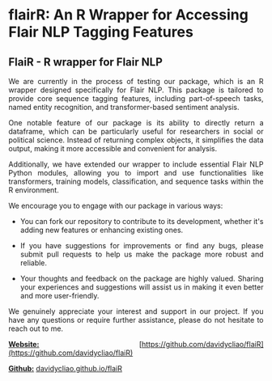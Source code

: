 # flairR: An R Wrapper for Accessing Flair NLP Tagging Features


## FlaiR - R wrapper for Flair NLP 


<div style="text-align: justify">



We are currently in the process of testing our package, which is an R wrapper designed specifically for Flair NLP. This package is tailored to provide core sequence tagging features, including part-of-speech tasks, named entity recognition, and transformer-based sentiment analysis.

One notable feature of our package is its ability to directly return a dataframe, which can be particularly useful for researchers in social or political science. Instead of returning complex objects, it simplifies the data output, making it more accessible and convenient for analysis.

Additionally, we have extended our wrapper to include essential Flair NLP Python modules, allowing you to import and use functionalities like transformers, training models, classification, and sequence tasks within the R environment.

We encourage you to engage with our package in various ways:

- You can fork our repository to contribute to its development, whether it's adding new features or enhancing existing ones.

- If you have suggestions for improvements or find any bugs, please submit pull requests to help us make the package more robust and reliable.

- Your thoughts and feedback on the package are highly valued. Sharing your experiences and suggestions will assist us in making it even better and more user-friendly.


We genuinely appreciate your interest and support in our project. If you have any questions or require further assistance, please do not hesitate to reach out to me.


<u>**Website:**</u> [https://github.com/davidycliao/flaiR](https://github.com/davidycliao/flaiR)

<u>**Github:**</u> [davidycliao.github.io/flaiR](https://davidycliao.github.io/flaiR/)



</div>
